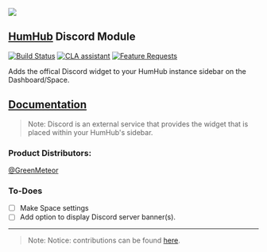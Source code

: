 [![](resources/discordlogo.png)](https://discordapp.com/)

## [HumHub](https://www.humhub.org/en) Discord Module

[![Build Status](https://scrutinizer-ci.com/g/GreenMeteor/humhub-discordapp-module/badges/build.png?b=master)](https://scrutinizer-ci.com/g/GreenMeteor/humhub-discordapp-module/build-status/master) [![CLA assistant](https://cla-assistant.io/readme/badge/GreenMeteor/humhub-discordapp-module)](https://cla-assistant.io/GreenMeteor/humhub-discordapp-module) [![Feature Requests](http://feathub.com/GreenMeteor/humhub-discordapp-module?format=svg)](http://feathub.com/GreenMeteor/humhub-discordapp-module)

Adds the offical Discord widget to your HumHub instance sidebar on the Dashboard/Space.

## [Documentation](https://github.com/GreenMeteor/humhub-discordapp-module/blob/master/docs/README.md)
> Note: Discord is an external service that provides the widget that is placed within your HumHub's sidebar.

### __Product Distributors:__
[@GreenMeteor](https://github.com/GreenMeteor)

### To-Does
- [ ] Make Space settings
- [ ] Add option to display Discord server banner(s).

------
> Note: Notice: contributions can be found [here](https://github.com/GreenMeteor/humhub-discordapp-module/blob/master/.github/CONTRIBUTORS.md).
